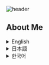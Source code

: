 ![header](https://capsule-render.vercel.app/api?type=venom&height=300&color=gradient&text=Hello,%20I’m%20WONCHEOL&stroke=２１３２１００&fontColor=fffffff)

## About Me

<details>
  <summary>English</summary>
  <h2>I'm Woncheol, a developer with a lot of ideas and who everyone wants to get to know</h2>
  <p>A passionate new developer eager to make an impact.</p>
  <img src="./img/woncheol.jpg" alt="Profile Picture" width="200">
 
# PROJECT

# MATJUDA(School restaurant menu information service) <a href="http://ec2-52-79-52-146.ap-northeast-2.compute.amazonaws.com">Go To APP</a>



https://github.com/code-woncheol/code-woncheol/assets/133950720/72ba9988-8c4a-4e77-95e4-aa16ce3ac495



## Overview and Role

### Overview
The purpose of this project is to provide students with real-time status of menu availability at restaurants in the school. Currently, it is inconvenient to know whether the menu is sold out only when you arrive at the restaurant in person. We would like to solve this problem and further create a community where students can share their opinions about the restaurant's menu.

### My role
- Providing project suggestions and ideas
- User and administrator process and DB design- UX/UI design
- FE (Manage, maintain and build components using React)
- Manage and maintain the entire project
- Arduino programming and production
 <p>If you would like to know more about my project, please visit <a href="https://github.com/MATJUDA/MATJUDA">GitHub</a>.</p>
 
  <h3>Tech Stack</h3>
  <h4>Front-end Skills</h4>
  <ul>
  <li><img src="./img/html5.png" width="15"> HTML5</li>
  <li><img src="./img/css3.png" width="15"> CSS3</li>
  <li><img src="./img/js.png" width="15"> JavaScript</li>
  <li><img src="./img/reactjs.png" width="15"> React</li>
</ul>
  <h4>Back-end Skills</h4>
  <ul>
    <li>MySQL</li>
  </ul>
  <h4>Using Tools</h4>
  <ul>
    <li>Git</li>
    <li>GitHub</li>
    <li>VS Code</li>
  </ul>

  ### Activities other than development relations

  ## Yeonpick
  <p>Leading participation in the entire process, including video content planning, filming, appearing, editing, and distribution
Leading Idea Meetings 
<a href="https://www.instagram.com/reel/CrAwFb5BjqL/?utm_source=ig_web_copy_link&igsh=MzRlODBiNWFlZA==">Related video</a></p>
</details>

<details>
  <summary>日本語</summary>
  <h2>チャレンジャー、ウォンチョルです</h2>
  <img src="./img/woncheol.jpg" alt="プロフィール写真" width="200">
 
# プロジェクト

# MATJUDA(校内食堂メニュー情報提供サービス) <a href="http://ec2-52-79-52-146.ap-northeast-2.compute.amazonaws.com">アクセス</a>



https://github.com/code-woncheol/code-woncheol/assets/133950720/c24cc6c2-6b4b-439b-b8a5-4aed888b0178

https://github.com/user-attachments/assets/25758fb7-4ccb-4778-ac3e-7ab97d6a407f

実際の大学学生食堂に設置した様子

## 概要と役割

### 概要
このプロジェクトの目的は、学生たちに学校内の食堂のメニューの欠品状態をリアルタイムで提供することです。 現在は食堂に直接到着しないとメニューの欠品状態が分からず不便です。 これを解消し、さらに食堂のメニューに対する意見を学生同士で分かち合えるコミュニティを準備中です。

### 私の役目
- プロジェクト提案及びアイデア提供
- ユーザーおよび管理者プロセスおよびDB構想
- UX/UI構想
- FE(Reactを使用してコンポーネントの管理、維持、および製作)
- プロジェクト全体の管理と維持
- Arduinoプログラミングおよび製作
<p>私のプロジェクトについてもっと知りたい方は<a href="https://github.com/MATJUDA/MATJUDA">GitHub</a>を訪問してください。</p>

 # Green Hero(子供のための環境保護教育ウェブサービス) <a href="">訪問(サイトアップロード予定)</a>

## 概要および役割

### 概要
このプロジェクトの目的は、子供たちに簡単なゲーム形式で環境保護に関する情報を提供するウェブサービスです。

### 私の役目
- 分別収集&植樹コンテンツ担当
- コンテンツ共同機能の実装

 <p>私のプロジェクトについてもっと知りたい方は<a href="https://github.com/code-woncheol/2024Capstonedesign-GreenHero">GitHub</a>を訪問してください。</p>
   
  <h3>技術スタック</h3>
  <h4>フロントエンドスキル</h4>
  <ul>
  <li><img src="./img/html5.png" width="15"> HTML5</li>
  <li><img src="./img/css3.png" width="15"> CSS3</li>
  <li><img src="./img/js.png" width="15"> JavaScript</li>
  <li><img src="./img/reactjs.png" width="15"> React</li>
</ul>
  <h4>バックエンドスキル</h4>
  <ul>
    <li>MySQL</li>
  </ul>
  <h4>使用ツール</h4>
  <ul>
    <li>Git</li>
    <li>GitHub</li>
    <li>VS Code</li>
  </ul>

  ### 開発関係以外の活動

  ## Yeonpick
  <p>動画コンテンツの企画、撮影、出演、編集、配布など全ての過程で主導的に参加
アイデア会議主導 
<a href="https://www.instagram.com/reel/CrAwFb5BjqL/?utm_source=ig_web_copy_link&igsh=MzRlODBiNWFlZA==">関連映像</a></p>
  
</details>

<details>
  <summary>한국어</summary>
  <h2>아이디어가 많은 친해지고 싶은 개발자, 원철입니다</h2>
  <p>열정적인 신입 개발자로서 변화를 만들어내고 싶습니다.</p>
  <img src="./img/woncheol.jpg" alt="프로필 사진" width="200">

# 프로젝트

# MATJUDA(학교 내 식당 메뉴 정보 제공 서비스) <a href="http://ec2-52-79-52-146.ap-northeast-2.compute.amazonaws.com">방문하기</a>


https://github.com/code-woncheol/code-woncheol/assets/133950720/0264dd88-3f38-4b6f-a51c-f542442a8913


https://github.com/user-attachments/assets/25758fb7-4ccb-4778-ac3e-7ab97d6a407f


실제 대학 학생식당에 설치한 모습


## 개요 및 역할

### 개요
이 프로젝트의 목적은 학생들에게 학교 내에 있는 식당의 메뉴 소진 상태를 실시간으로 제공하는 것입니다. 현재는 식당에 직접 도착해야만 메뉴의 소진 여부를 알 수 있어 불편합니다. 이를 해소하고, 더 나아가 식당의 메뉴에 대한 의견을 학생들끼리 나눌 수 있는 커뮤니티를 마련하고자 합니다.

### 나의 역할
- 프로젝트 제안 및 아이디어 제공
- 유저 및 관리자 프로세스 및 DB 구상
- UX/UI 구상
- FE(React를 사용하여 컴포넌트 관리, 유지 및 제작)
- Arduino 프로그래밍 및 제작
- 전체 프로젝트 관리 및 유지
 <p>제 프로젝트에 대해 더 알고 싶으시면 <a href="https://github.com/MATJUDA/MATJUDA">GitHub</a>를 방문해 주세요.</p>   
 
# GreenHero(어린이를 위한 환경 보호 교육 웹서비스) <a href="">방문하기(사이트 업로드 예정)</a>

## 개요 및 역할

### 개요
이 프로젝트의 목적은 어린이들에게 간단한 게임 형식으로 환경 보호에 관한 정보를 제공하는 웹 서비스입니다.

### 나의 역할
- 분리수거 & 나무 심기 콘텐츠 담당
- 콘텐츠 공동 기능 구현

 <p>제 프로젝트에 대해 더 알고 싶으시면 <a href="https://github.com/code-woncheol/2024Capstonedesign-GreenHero">GitHub</a>를 방문해 주세요.</p>   

  <h3>기술 스택</h3>
  <h4>프론트엔드 기술</h4>
  <ul>
  <li><img src="./img/html5.png" width="15"> HTML5</li>
  <li><img src="./img/css3.png" width="15"> CSS3</li>
  <li><img src="./img/js.png" width="15"> JavaScript</li>
  <li><img src="./img/reactjs.png" width="15"> React</li>
</ul>
  <h4>백엔드 기술</h4>
  <ul>
    <li>MySQL</li>
  </ul>
  <h4>사용 도구</h4>
  <ul>
    <li>Git</li>
    <li>GitHub</li>
    <li>VS Code</li>
  </ul>

### 개발 관련 이외의 활동

  ## Yeonpick
  <p>동영상 콘텐츠 기획, 촬영, 출연, 편집, 배포 등 전 과정 주도적 참여
아이디어 회의 주도 
<a href="https://www.instagram.com/reel/CrAwFb5BjqL/?utm_source=ig_web_copy_link&igsh=MzRlODBiNWFlZA==">관련 영상</a></p>
</details>
